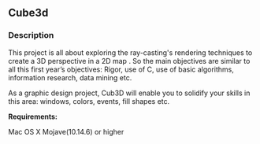 ## Cube3d

### Description

This project is all about exploring the ray-casting's rendering techniques to create a 3D perspective in a 2D map .
So the main objectives are similar to all this first year’s objectives: Rigor, use of C, use
of basic algorithms, information research, data mining etc.

As a graphic design project, Cub3D will enable you to solidify your skills in this area:
windows, colors, events, fill shapes etc.

**Requirements:**

Mac OS X Mojave(10.14.6) or higher

